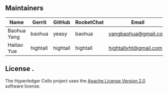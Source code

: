 ## Maintainers

| Name | Gerrit | GitHub | RocketChat | Email |
|---|---|---|---|---|
| Baohua Yang | baohua | yeasy | baohua | yangbaohua@gmail.com |
| Haitao Yue | hightall | hightall | hightall | hightallyht@gmail.com |

## License <a name="license"></a>.
The Hyperledger Cello project uses the [Apache License Version 2.0](LICENSE) software license.

